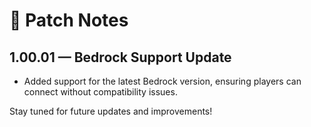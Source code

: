 # 📝 Patch Notes

## 1.00.01 — Bedrock Support Update
- Added support for the latest Bedrock version, ensuring players can connect without compatibility issues.

Stay tuned for future updates and improvements!
